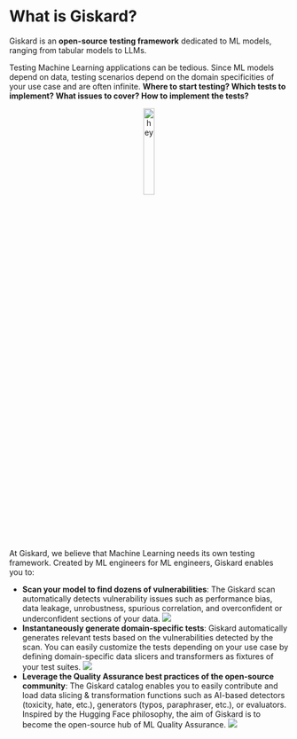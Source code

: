 # What is Giskard?

Giskard is an **open-source testing framework** dedicated to ML models, ranging from tabular models to LLMs.

Testing Machine Learning applications can be tedious. Since ML models depend on data, testing scenarios depend on the domain specificities of your use case and are often infinite. **Where to start testing? Which tests to implement? What issues to cover? How to implement the tests?**

<p align="center">
  <img src="/_static/hey.png" alt="hey" width="20%">
</p>

At Giskard, we believe that Machine Learning needs its own testing framework. Created by ML engineers for ML engineers, Giskard enables you to:

- **Scan your model to find dozens of vulnerabilities**: The Giskard scan automatically detects vulnerability issues such as performance bias, data leakage, unrobustness, spurious correlation, and overconfident or underconfident sections of your data.
  ![](_static/scan_example.png)
- **Instantaneously generate domain-specific tests**: Giskard automatically generates relevant tests based on the vulnerabilities detected by the scan. You can easily customize the tests depending on your use case by defining domain-specific data slicers and transformers as fixtures of your test suites.
  ![](/_static/test_suite_example.png)
- **Leverage the Quality Assurance best practices of the open-source community**: The Giskard catalog enables you to easily contribute and load data slicing & transformation functions such as AI-based detectors (toxicity, hate, etc.), generators (typos, paraphraser, etc.), or evaluators. Inspired by the Hugging Face philosophy, the aim of Giskard is to become the open-source hub of ML Quality Assurance.
  ![](/_static/catalog_example.png)
